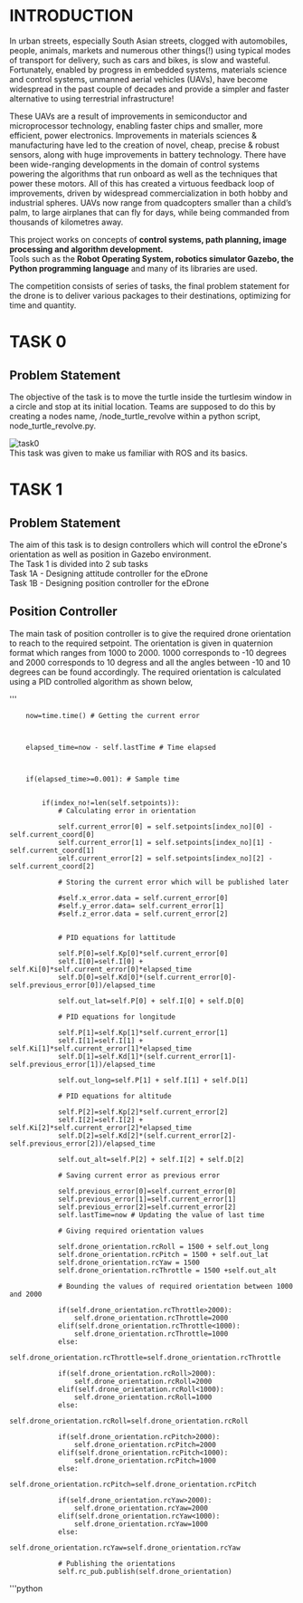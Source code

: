 # INTRODUCTION
In urban streets, especially South Asian streets, clogged with automobiles, people, animals, markets and numerous other things(!) using typical modes of transport for delivery, such as cars and bikes, is slow and wasteful. Fortunately, enabled by progress in embedded systems, materials science and control systems, unmanned aerial vehicles (UAVs), have become widespread in the past couple of decades and provide a simpler and faster alternative to using terrestrial infrastructure!<br>

These UAVs are a result of improvements in semiconductor and microprocessor technology, enabling faster chips and smaller, more efficient, power electronics. Improvements in materials sciences & manufacturing have led to the creation of novel, cheap, precise & robust sensors, along with huge improvements in battery technology. There have been wide-ranging developments in the domain of control systems powering the algorithms that run onboard as well as the techniques that power these motors. All of this has created a virtuous feedback loop of improvements, driven by widespread commercialization in both hobby and industrial spheres. UAVs now range from quadcopters smaller than a child’s palm, to large airplanes that can fly for days, while being commanded from thousands of kilometres away.<br>

This project works on concepts of <b>control systems, path planning, image processing and algorithm development.</b><br>
Tools such as the <b>Robot Operating System, robotics simulator Gazebo, the Python programming language</b> and many of its libraries are used.<br>

The competition consists of series of tasks, the final problem statement for the drone is to deliver various packages to their destinations, optimizing for time and quantity.<br>

# TASK 0
## Problem Statement
The objective of the task is to move the turtle inside the turtlesim window in a circle and stop at its initial location.
Teams are supposed to do this by creating a nodes name, /node_turtle_revolve within a python script, node_turtle_revolve.py.<br>

![task0](https://github.com/AshishChouhan85/VITARANA-DRONE/blob/main/scripts/Task_0_VD_0614/VD_0614.png)<br>
This task was given to make us familiar with ROS and its basics.<br>

# TASK 1
## Problem Statement
The aim of this task is to design controllers which will control the eDrone's orientation as well as position in Gazebo environment.<br>
The Task 1 is divided into 2 sub tasks<br>
Task 1A - Designing attitude controller for the eDrone<br>
Task 1B - Designing position controller for the eDrone<br>

## Position Controller
The main task of position controller is to give the required drone orientation to reach to the required setpoint. The orientation is given in quaternion format which ranges from 1000 to 2000. 1000 corresponds to -10 degrees and 2000 corresponds to 10 degress and all the angles between -10 and 10 degrees can be found accordingly. The required orientation is calculated using a PID controlled algorithm as shown below,<br>

'''

        now=time.time() # Getting the current error

        

        elapsed_time=now - self.lastTime # Time elapsed 
        
        
        
        if(elapsed_time>=0.001): # Sample time
            

            if(index_no!=len(self.setpoints)):
                # Calculating error in orientation
                
                self.current_error[0] = self.setpoints[index_no][0] - self.current_coord[0]
                self.current_error[1] = self.setpoints[index_no][1] - self.current_coord[1]
                self.current_error[2] = self.setpoints[index_no][2] - self.current_coord[2]
            
                # Storing the current error which will be published later

                #self.x_error.data = self.current_error[0]
                #self.y_error.data= self.current_error[1]
                #self.z_error.data = self.current_error[2]
            
              
                # PID equations for lattitude 
              
                self.P[0]=self.Kp[0]*self.current_error[0]
                self.I[0]=self.I[0] + self.Ki[0]*self.current_error[0]*elapsed_time
                self.D[0]=self.Kd[0]*(self.current_error[0]-self.previous_error[0])/elapsed_time
            
                self.out_lat=self.P[0] + self.I[0] + self.D[0]

                # PID equations for longitude 
              
                self.P[1]=self.Kp[1]*self.current_error[1]
                self.I[1]=self.I[1] + self.Ki[1]*self.current_error[1]*elapsed_time
                self.D[1]=self.Kd[1]*(self.current_error[1]-self.previous_error[1])/elapsed_time
            
                self.out_long=self.P[1] + self.I[1] + self.D[1]

                # PID equations for altitude 
              
                self.P[2]=self.Kp[2]*self.current_error[2]
                self.I[2]=self.I[2] + self.Ki[2]*self.current_error[2]*elapsed_time
                self.D[2]=self.Kd[2]*(self.current_error[2]-self.previous_error[2])/elapsed_time
            
                self.out_alt=self.P[2] + self.I[2] + self.D[2]

                # Saving current error as previous error
            
                self.previous_error[0]=self.current_error[0]  
                self.previous_error[1]=self.current_error[1]
                self.previous_error[2]=self.current_error[2]
                self.lastTime=now # Updating the value of last time

                # Giving required orientation values 
                                
                self.drone_orientation.rcRoll = 1500 + self.out_long
                self.drone_orientation.rcPitch = 1500 + self.out_lat
                self.drone_orientation.rcYaw = 1500
                self.drone_orientation.rcThrottle = 1500 +self.out_alt

                # Bounding the values of required orientation between 1000 and 2000

                if(self.drone_orientation.rcThrottle>2000):
                    self.drone_orientation.rcThrottle=2000
                elif(self.drone_orientation.rcThrottle<1000):
                    self.drone_orientation.rcThrottle=1000
                else:
                    self.drone_orientation.rcThrottle=self.drone_orientation.rcThrottle

                if(self.drone_orientation.rcRoll>2000):
                    self.drone_orientation.rcRoll=2000
                elif(self.drone_orientation.rcRoll<1000):
                    self.drone_orientation.rcRoll=1000
                else:
                    self.drone_orientation.rcRoll=self.drone_orientation.rcRoll

                if(self.drone_orientation.rcPitch>2000):
                    self.drone_orientation.rcPitch=2000
                elif(self.drone_orientation.rcPitch<1000):
                    self.drone_orientation.rcPitch=1000
                else:
                    self.drone_orientation.rcPitch=self.drone_orientation.rcPitch

                if(self.drone_orientation.rcYaw>2000):
                    self.drone_orientation.rcYaw=2000
                elif(self.drone_orientation.rcYaw<1000):
                    self.drone_orientation.rcYaw=1000
                else:
                    self.drone_orientation.rcYaw=self.drone_orientation.rcYaw

                # Publishing the orientations
                self.rc_pub.publish(self.drone_orientation)
'''python                
 

